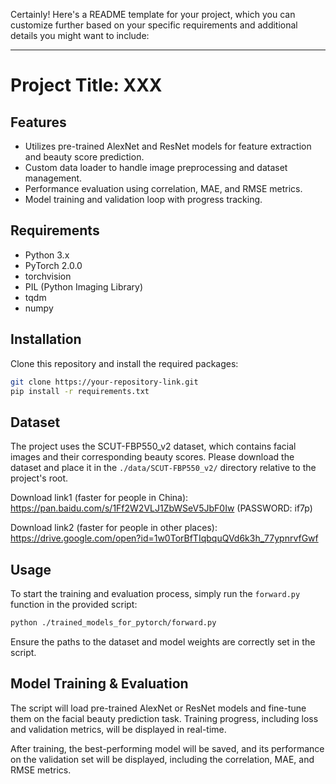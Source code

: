 Certainly! Here's a README template for your project, which you can customize further based on your specific requirements and additional details you might want to include:

---

# Project Title: XXX

## Features
- Utilizes pre-trained AlexNet and ResNet models for feature extraction and beauty score prediction.
- Custom data loader to handle image preprocessing and dataset management.
- Performance evaluation using correlation, MAE, and RMSE metrics.
- Model training and validation loop with progress tracking.

## Requirements
- Python 3.x
- PyTorch 2.0.0
- torchvision
- PIL (Python Imaging Library)
- tqdm
- numpy

## Installation
Clone this repository and install the required packages:

```bash
git clone https://your-repository-link.git
pip install -r requirements.txt
```

## Dataset
The project uses the SCUT-FBP550_v2 dataset, which contains facial images and their corresponding beauty scores. Please download the dataset and place it in the `./data/SCUT-FBP550_v2/` directory relative to the project's root.

Download link1 (faster for people in China):
https://pan.baidu.com/s/1Ff2W2VLJ1ZbWSeV5JbF0Iw (PASSWORD: if7p)

Download link2 (faster for people in other places):
https://drive.google.com/open?id=1w0TorBfTIqbquQVd6k3h_77ypnrvfGwf



## Usage
To start the training and evaluation process, simply run the `forward.py` function in the provided script:

```bash
python ./trained_models_for_pytorch/forward.py
```

Ensure the paths to the dataset and model weights are correctly set in the script.

## Model Training & Evaluation
The script will load pre-trained AlexNet or ResNet models and fine-tune them on the facial beauty prediction task. Training progress, including loss and validation metrics, will be displayed in real-time.

After training, the best-performing model will be saved, and its performance on the validation set will be displayed, including the correlation, MAE, and RMSE metrics.